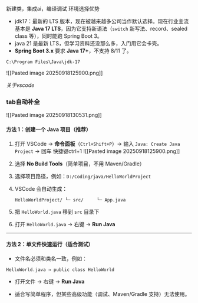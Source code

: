 新建类，集成ai，编译调试
环境选择优势

- jdk17：最新的 LTS 版本，现在被越来越多公司当作默认选择。现在行业主流基本是 **Java 17 LTS**，因为它支持新语法（`switch` 新写法、record、sealed class 等），同时能跑 Spring Boot 3。
- java 21 是最新 LTS，但学习资料还没那么多，入门用它会卡壳。
- **Spring Boot 3.x** 要求 **Java 17+**，不支持 8/11 了。

```
C:\Program Files\Java\jdk-17
```
![[Pasted image 20250918125900.png]]


*关于vscode*
### tab自动补全
![[Pasted image 20250918130531.png]]
#### **方法 1：创建一个 Java 项目（推荐）**

1. 打开 VSCode → **命令面板**（`Ctrl+Shift+P`）→ 输入 `Java: Create Java Project` → 回车
		快捷键ctrl+1
    ![[Pasted image 20250918125900.png]]
2. 选择 **No Build Tools**（简单项目，不用 Maven/Gradle）
    
3. 选择项目路径，例如：`D:/Coding/java/HelloWorldProject`
    
4. VSCode 会自动生成：
    
    `HelloWorldProject/ └─ src/     └─ App.java`
    
5. 把 `HelloWorld.java` 移到 `src` 目录下
    
6. 打开 `HelloWorld.java` → 右键 → **Run Java**
    

---

#### **方法 2：单文件快速运行（适合测试）**

- 文件名必须和类名一致，例如：
    

`HelloWorld.java → public class HelloWorld`

- 打开文件 → 右键 → **Run Java**
    
- 适合写简单程序，但某些高级功能（调试、Maven/Gradle 支持）无法使用。